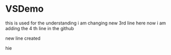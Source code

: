# VSDemo 
this is used for the understanding
i am changing new 3rd line here
now i am adding the 4 th line in the github

new line created


hie